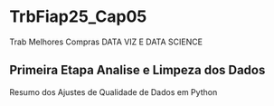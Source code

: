 # TrbFiap25_Cap05
Trab Melhores Compras DATA VIZ E DATA SCIENCE 


## Primeira Etapa Analise e Limpeza dos Dados
 Resumo dos Ajustes de Qualidade de Dados em Python


 
